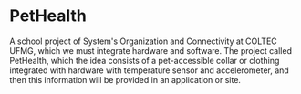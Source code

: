 # PetHealth
A school project of System's Organization and Connectivity at COLTEC UFMG, which we must integrate hardware and software. The project called PetHealth, which the idea consists of a pet-accessible collar or clothing integrated with hardware with temperature sensor and accelerometer, and then this information will be provided in an application or site.
